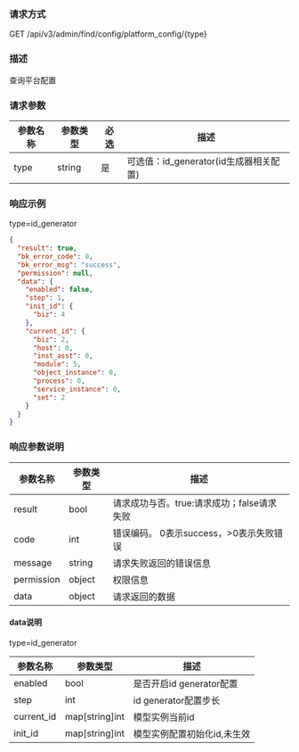 ### 请求方式

GET /api/v3/admin/find/config/platform_config/{type}

### 描述

查询平台配置

### 请求参数

| 参数名称 | 参数类型   | 必选 | 描述                          |
|------|--------|----|-----------------------------|
| type | string | 是  | 可选值：id_generator(id生成器相关配置) |

### 响应示例
type=id_generator
```json
{
  "result": true,
  "bk_error_code": 0,
  "bk_error_msg": "success",
  "permission": null,
  "data": {
    "enabled": false,
    "step": 1,
    "init_id": {
      "biz": 4
    },
    "current_id": {
      "biz": 2,
      "host": 0,
      "inst_asst": 0,
      "module": 5,
      "object_instance": 0,
      "process": 0,
      "service_instance": 0,
      "set": 2
    }
  }
}
```

### 响应参数说明

| 参数名称       | 参数类型   | 描述                         |
|------------|--------|----------------------------|
| result     | bool   | 请求成功与否。true:请求成功；false请求失败 |
| code       | int    | 错误编码。 0表示success，>0表示失败错误  |
| message    | string | 请求失败返回的错误信息                |
| permission | object | 权限信息                       |
| data       | object | 请求返回的数据                    |

#### data说明
type=id_generator

| 参数名称       | 参数类型           | 描述                 |
|------------|----------------|--------------------|
| enabled    | bool           | 是否开启id generator配置 |
| step       | int            | id generator配置步长   |
| current_id | map[string]int | 模型实例当前id           |
| init_id    | map[string]int | 模型实例配置初始化id,未生效    |
